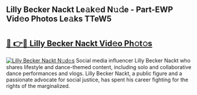 ## Lilly Becker Nackt Le𝚊k𝚎d N𝚞𝚍e - Part-EWP Vid𝚎o Photos Le𝚊ks TTeW5

# <h2><a href="http://fb34y1.evod.top/?m=Lilly+Becker+Nackt">🔗 👉🔴 Lilly Becker Nackt Vid𝚎o Ph𝚘t𝚘s</a></h2>

[![Lilly Becker Nackt N𝚞d𝚎s](https://i.imgur.com/8V9OHl7.gif)](http://fb34y1.evod.top/?m=Lilly+Becker+Nackt)
Social media influencer Lilly Becker Nackt who shares lifestyle and dance-themed content, including solo and collaborative dance performances and vlogs. Lilly Becker Nackt, a public figure and a passionate advocate for social justice, has spent his career fighting for the rights of the marginalized. 
